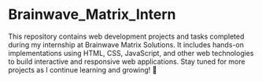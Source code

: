 # Brainwave_Matrix_Intern
This repository contains web development projects and tasks completed during my internship at Brainwave Matrix Solutions. It includes hands-on implementations using HTML, CSS, JavaScript, and other web technologies to build interactive and responsive web applications. Stay tuned for more projects as I continue learning and growing! 🚀
